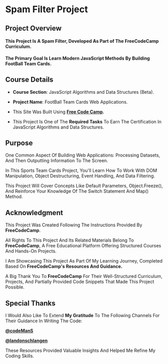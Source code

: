 # **Spam Filter Project**

## **Project Overview**


#### This Project Is A **Spam Filter**, Developed As Part of The FreeCodeCamp Curriculum. 

#### The Primary Goal Is Learn Modern JavaScript Methods By Building FootBall Team Cards.


## **Course Details**


+ **Course Section**: JavaScript Algorithms and Data Structures (Beta).
  
+ **Project Name**: FootBall Team Cards Web Applications.
  
+ This Site Was Built Using **[Free Code Camp](https://www.freecodecamp.org/).**
  
+ This Project Is One of The **Required Tasks** To Earn The Certification In JavaScript Algorithms and Data Structures.
  

## **Purpose**

One Common Aspect Of Building Web Applications: Processing Datasets, And Then Outputting Information To The Screen. 

In This Sports Team Cards Project, You'll Learn How To Work With DOM Manipulation, Object Destructuring, Event Handling, And Data Filtering.  

This Project Will Cover Concepts Like Default Parameters, Object.Freeze(), And Reinforce Your Knowledge Of The Switch Statement And Map() Method.  

## **Acknowledgment**


This Project Was Created Following The Instructions Provided By **FreeCodeCamp**.

All Rights To This Project And Its Related Materials Belong To **FreeCodeCamp**, A Free Educational Platform Offering Structured Courses And Hands-On Projects.

I Am Showcasing This Project As Part Of My Learning Journey, Completed Based On **FreeCodeCamp's Resources And Guidance.**

A Big Thank You To **FreeCodeCamp** For Their Well-Structured Curriculum, Projects, And Partially Provided Code Snippets That Made This Project Possible.

## **Special Thanks**

I Would Also Like To Extend **My Gratitude** To The Following Channels For Their Guidance In Writing The Code:

**[@codeManS](https://www.youtube.com/@codeManS)**

**[@landonschlangen](https://www.youtube.com/@landonschlangen)**

These Resources Provided Valuable Insights And Helped Me Refine My Coding Skills.





